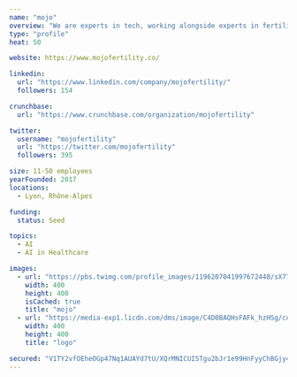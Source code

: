 ```yaml
---
name: "mojo"
overview: "We are experts in tech, working alongside experts in fertility. These partnerships have fostered a vision of democratising fertility care for the future. We believe that everyone should have access to reliable and affordable fertility care."
type: "profile"
heat: 50

website: https://www.mojofertility.co/

linkedin:
  url: "https://www.linkedin.com/company/mojofertility/"
  followers: 154

crunchbase:
  url: "https://www.crunchbase.com/organization/mojofertility"

twitter:
  username: "mojofertility"
  url: "https://twitter.com/mojofertility"
  followers: 395

size: 11-50 employees
yearFounded: 2017
locations:
  - Lyon, Rhône-Alpes

funding:
  status: Seed

topics:
  - AI
  - AI in Healthcare

images:
  - url: "https://pbs.twimg.com/profile_images/1196207041997672448/sX77d5b1_400x400.jpg"
    width: 400
    height: 400
    isCached: true
    title: "mojo"
  - url: "https://media-exp1.licdn.com/dms/image/C4D0BAQHsFAFk_hzHSg/company-logo_200_200/0?e=1594857600&v=beta&t=jFRlt8PrCUhmt-vwq9eVRKeZ2geX62897tvRK5j0Tk0"
    width: 400
    height: 400
    title: "logo"

secured: "V1TY2vfOEheOGp47Nq1AUAYd7tU/XQrMNICUISTgu2bJr1e99HnFyyChBGjy41O9/ue5GqSLMo5sUpKhlqTZmjRjD3w/6PNk0cuJ+JqQ+RLtl5OOOGXhT7H/xaOEy/IBTkWIqT+p22uE9NNhu/yiV7XyCJU4XPbJAuv6KL70bYmFx2hQ6dSg6e2TcnklFatKOUGlzW8QR7kj1cR1D6mX+dM1x7yxDrbtr+FrQISPVmZnGn2jEMJevx5uwG4vrYH7V16phUGZ8a3+ECZTN70VVyV2vuVwKCkTiTHWQJEyKXhY0OzO8JnZhUNgIGaqcAPjSG+3DLtrHkpmeH517gtgFu5hpvCUXTN7H5bE8COc7ss+rRUz8XRQXZ77s+HCEeTy;KNKxONKmF3copwRexQjbsw=="
---
```


